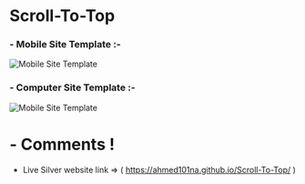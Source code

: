 # Scroll-To-Top
### - Mobile Site Template :-

![Mobile Site Template](/images/M.gif)

### - Computer Site Template :-

![Mobile Site Template](/images/C.gif)

# - Comments !

- Live Silver website link => ( https://ahmed101na.github.io/Scroll-To-Top/ )
